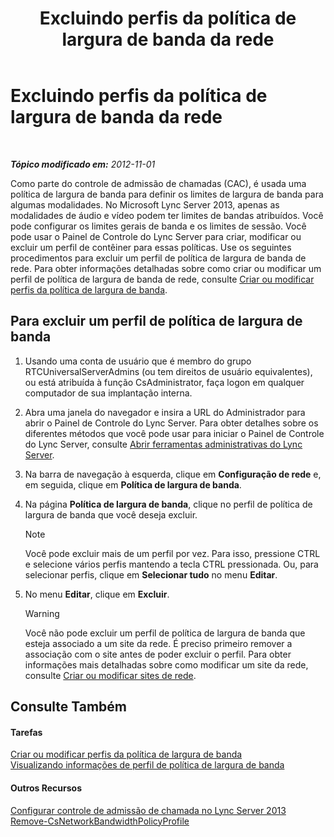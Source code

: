 ﻿---
title: Excluindo perfis da política de largura de banda da rede
TOCTitle: Excluindo perfis da política de largura de banda da rede
ms:assetid: 4d6beda8-6aa5-4d5e-8a07-363598f0e0c8
ms:mtpsurl: https://technet.microsoft.com/pt-br/library/JJ688050(v=OCS.15)
ms:contentKeyID: 49886215
ms.date: 05/19/2016
mtps_version: v=OCS.15
ms.translationtype: HT
---

# Excluindo perfis da política de largura de banda da rede

 

_**Tópico modificado em:** 2012-11-01_

Como parte do controle de admissão de chamadas (CAC), é usada uma política de largura de banda para definir os limites de largura de banda para algumas modalidades. No Microsoft Lync Server 2013, apenas as modalidades de áudio e vídeo podem ter limites de bandas atribuídos. Você pode configurar os limites gerais de banda e os limites de sessão. Você pode usar o Painel de Controle do Lync Server para criar, modificar ou excluir um perfil de contêiner para essas políticas. Use os seguintes procedimentos para excluir um perfil de política de largura de banda de rede. Para obter informações detalhadas sobre como criar ou modificar um perfil de política de largura de banda de rede, consulte [Criar ou modificar perfis da política de largura de banda](lync-server-2013-creating-or-modifying-bandwidth-policy-profiles.md).

## Para excluir um perfil de política de largura de banda

1.  Usando uma conta de usuário que é membro do grupo RTCUniversalServerAdmins (ou tem direitos de usuário equivalentes), ou está atribuída à função CsAdministrator, faça logon em qualquer computador de sua implantação interna.

2.  Abra uma janela do navegador e insira a URL do Administrador para abrir o Painel de Controle do Lync Server. Para obter detalhes sobre os diferentes métodos que você pode usar para iniciar o Painel de Controle do Lync Server, consulte [Abrir ferramentas administrativas do Lync Server](lync-server-2013-open-lync-server-administrative-tools.md).

3.  Na barra de navegação à esquerda, clique em **Configuração de rede** e, em seguida, clique em **Política de largura de banda**.

4.  Na página **Política de largura de banda**, clique no perfil de política de largura de banda que você deseja excluir.
    
    > [!NOTE]  
    > Você pode excluir mais de um perfil por vez. Para isso, pressione CTRL e selecione vários perfis mantendo a tecla CTRL pressionada. Ou, para selecionar perfis, clique em <strong>Selecionar tudo</strong> no menu <strong>Editar</strong>.

5.  No menu **Editar**, clique em **Excluir**.
    

    > [!WARNING]
    > Você não pode excluir um perfil de política de largura de banda que esteja associado a um site da rede. É preciso primeiro remover a associação com o site antes de poder excluir o perfil. Para obter informações mais detalhadas sobre como modificar um site da rede, consulte <A href="lync-server-2013-creating-or-modifying-network-sites.md">Criar ou modificar sites de rede</A>.



## Consulte Também

#### Tarefas

[Criar ou modificar perfis da política de largura de banda](lync-server-2013-creating-or-modifying-bandwidth-policy-profiles.md)  
[Visualizando informações de perfil de política de largura de banda](lync-server-2013-viewing-network-bandwidth-policy-profile-information.md)  

#### Outros Recursos

[Configurar controle de admissão de chamada no Lync Server 2013](lync-server-2013-configure-call-admission-control.md)  
[Remove-CsNetworkBandwidthPolicyProfile](https://docs.microsoft.com/en-us/powershell/module/skype/Remove-CsNetworkBandwidthPolicyProfile)

